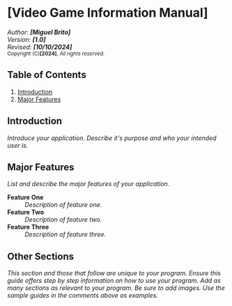 # [Video Game Information Manual]

_Author: **[Miguel Brito]**_ <br/>
_Version: **[1.0]**_ <br/>
_Revised: **[10/10/2024]**_ <br/>
<small>Copyright (C)**[2024]**, <i>All rights reserved.</i></small>

[//]: <> (User Guide Samples: https://www.dropbox.com/scl/fo/l4cwcd61u2k6n8w6ovbzu/h?rlkey=djxdqkmyexvbw7jcdao6u2hlg&dl=1)

## Table of Contents

1. [Introduction](#introduction)
2. [Major Features](#major-features)

## Introduction
_Introduce your application. Describe it's purpose and who your intended user is._

## Major Features
_List and describe the major features of your application._

<dl>
    <dt>
        <strong>Feature One</strong>
    </dt>
    <dd>
        <i>Description of feature one.</i>
    </dd>
    <dt>
        <strong>Feature Two</strong>
    </dt>
    <dd>
        <i>Description of feature two.</i>
    </dd>
    <dt>
        <strong>Feature Three</strong>
    </dt>
    <dd>
        <i>Description of feature three.</i>
    </dd>
</dl>

## Other Sections
_This section and those that follow are unique to your program. Ensure this guide offers step by step information on how to use your program. Add as many sections as relevant to your program. Be sure to add images. Use the sample guides in the comments above as examples._
